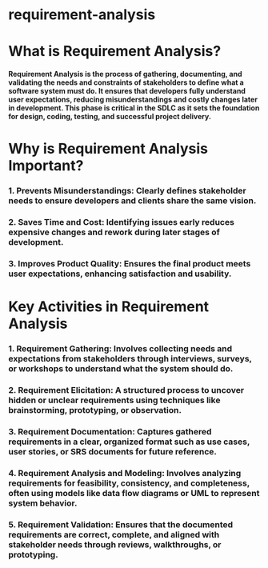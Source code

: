 # requirement-analysis

# What is Requirement Analysis?

#### Requirement Analysis is the process of gathering, documenting, and validating the needs and constraints of stakeholders to define what a software system must do. It ensures that developers fully understand user expectations, reducing misunderstandings and costly changes later in development. This phase is critical in the SDLC as it sets the foundation for design, coding, testing, and successful project delivery.

# Why is Requirement Analysis Important?

### 1. **Prevents Misunderstandings**: Clearly defines stakeholder needs to ensure developers and clients share the same vision.  
### 2. **Saves Time and Cost**: Identifying issues early reduces expensive changes and rework during later stages of development.  
### 3. **Improves Product Quality**: Ensures the final product meets user expectations, enhancing satisfaction and usability.

# Key Activities in Requirement Analysis

### 1. **Requirement Gathering**: Involves collecting needs and expectations from stakeholders through interviews, surveys, or workshops to understand what the system should do.  
### 2. **Requirement Elicitation**: A structured process to uncover hidden or unclear requirements using techniques like brainstorming, prototyping, or observation.  
### 3. **Requirement Documentation**: Captures gathered requirements in a clear, organized format such as use cases, user stories, or SRS documents for future reference.  
### 4. **Requirement Analysis and Modeling**: Involves analyzing requirements for feasibility, consistency, and completeness, often using models like data flow diagrams or UML to represent system behavior.  
### 5. **Requirement Validation**: Ensures that the documented requirements are correct, complete, and aligned with stakeholder needs through reviews, walkthroughs, or prototyping.
